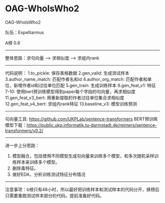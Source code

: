 # OAG-WhoIsWho2
OAG-WhoIsWho2

队伍：Expelliarmus

A榜 0.8

---

整体思路：求句向量 --> 求相似度 --> 求组内rank

---

代码说明：
1.to_pickle: 保存表格数据
2.gen_valid: 生成测试样本
3.author_name_match: 匹配作者名和id
4.author_org_match: 匹配作者和单位，新增作者id和过往单位匹配
5.gen_train: 生成训练样本
6.gen_feat_v1: 特征
7-10: 使用bert预训练模型得到paper每个字段的句向量，再求相似度
11.gen_feat_v3_bert: 用重新提取的作者过往单位集合求相似度
12.gen_feat_v4_bert: 求组内rank特征
13.baseline_v3: 模型训练预测

---

句向量工具: https://github.com/UKPLab/sentence-transformers
BERT预训练模型下载：https://public.ukp.informatik.tu-darmstadt.de/reimers/sentence-transformers/v0.2/

---

进一步上分思路：
1. 模型融合，包括使用不同模型生成句向量来训练多个模型，和多次随机采样训练样本来训练多个模型。
2. 删除毒特征。
3. 做好EDA，分析训练测试特征分布情况

---

注意事项：b榜只有48小时，所以最好把训练样本和测试样本的代码分开，换榜后只需要重跑测试样本部分的代码。提前准备好代码。
